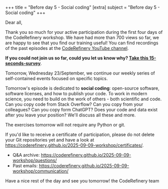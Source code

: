 +++
title = "Before day 5 - Social coding"
[extra]
subject = "Before day 5 - Social coding"
+++

Dear all,

Thank you so much for your active participation during the first four days of the CodeRefinery workshop. We have had more than 700 views so far, we are happy to see that you find our training useful! You can find recordings of the past episodes at the [CodeRefinery YouTube channel](https://www.youtube.com/watch?v=4fwmkB2A6Vs&list=PLpLblYHCzJAAqSSVAwHUuipB5hhW6GobY).

**If you could not join us so far, could you let us know why? [Take this 15-seconds-survey](https://link.webropolsurveys.com/S/BCA7C9465741A5AC)**.

Tomorrow, Wednesday 23/September, we continue our weekly series of self-contained events focused on specific topics. 

Tomorrow's episode is dedicated to **social coding**: open-source software, software licenses, and how to publish your code. To work in modern science, you need to build on the work of others - both scientific and code. Can you copy code from Stack Overflow? Can you copy from your colleagues? Can you copy form ChatGPT? Does your code and data exist after you leave your position? We'll discuss all these and more.

The exercises tomorrow will not require any Python or git. 

If you'd like to receive a certificate of participation, please do not delete your Git repositories yet and have a look at https://coderefinery.github.io/2025-09-09-workshop/certificates/.

- Q&A archive: https://coderefinery.github.io/2025-09-09-workshop/questions/
- Past emails: https://coderefinery.github.io/2025-09-09-workshop/communication/


Have a nice rest of the day and see you tomorrow!
the CodeRefinery team
